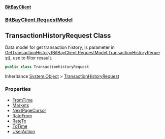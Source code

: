 #### [BitBayClient](./index.md 'index')
### [BitBayClient.RequestModel](./BitBayClient-RequestModel.md 'BitBayClient.RequestModel')
## TransactionHistoryRequest Class
Data model for get transaction history, is parameter in [GetTransactionHistory(BitBayClient.RequestModel.TransactionHistoryRequest)](./BitBayClient-History-GetTransactionHistory(BitBayClient-RequestModel-TransactionHistoryRequest).md 'BitBayClient.History.GetTransactionHistory(BitBayClient.RequestModel.TransactionHistoryRequest)'), use to filter resault.  
```csharp
public class TransactionHistoryRequest
```
Inheritance [System.Object](https://docs.microsoft.com/en-us/dotnet/api/System.Object 'System.Object') &gt; [TransactionHistoryRequest](./BitBayClient-RequestModel-TransactionHistoryRequest.md 'BitBayClient.RequestModel.TransactionHistoryRequest')  
### Properties
- [FromTime](./BitBayClient-RequestModel-TransactionHistoryRequest-FromTime.md 'BitBayClient.RequestModel.TransactionHistoryRequest.FromTime')
- [Markets](./BitBayClient-RequestModel-TransactionHistoryRequest-Markets.md 'BitBayClient.RequestModel.TransactionHistoryRequest.Markets')
- [NextPageCursor](./BitBayClient-RequestModel-TransactionHistoryRequest-NextPageCursor.md 'BitBayClient.RequestModel.TransactionHistoryRequest.NextPageCursor')
- [RateFrom](./BitBayClient-RequestModel-TransactionHistoryRequest-RateFrom.md 'BitBayClient.RequestModel.TransactionHistoryRequest.RateFrom')
- [RateTo](./BitBayClient-RequestModel-TransactionHistoryRequest-RateTo.md 'BitBayClient.RequestModel.TransactionHistoryRequest.RateTo')
- [ToTime](./BitBayClient-RequestModel-TransactionHistoryRequest-ToTime.md 'BitBayClient.RequestModel.TransactionHistoryRequest.ToTime')
- [UserAction](./BitBayClient-RequestModel-TransactionHistoryRequest-UserAction.md 'BitBayClient.RequestModel.TransactionHistoryRequest.UserAction')
